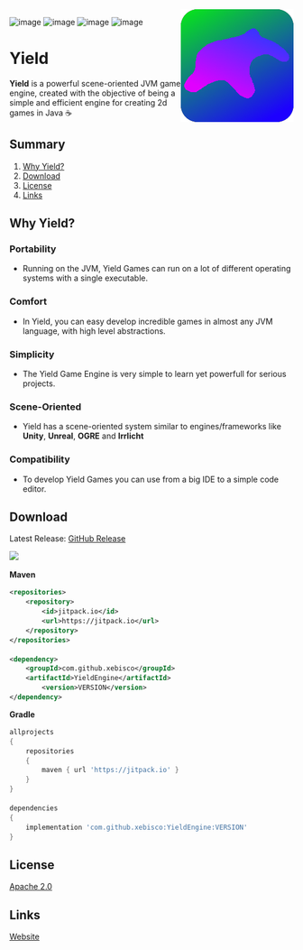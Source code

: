 <img align="right" src="assets/logo/logo.png" height="200" width="200">

![image](https://img.shields.io/github/license/xebisco/YieldEngine?style=flat-square)
![image](https://img.shields.io/github/languages/top/xebisco/YieldEngine?style=flat-square)
![image](https://img.shields.io/github/downloads/xebisco/YieldEngine/total?style=flat-square)
![image](https://img.shields.io/github/contributors/xebisco/yieldengine?style=flat-square)

# Yield
**Yield** is a powerful scene-oriented JVM game engine, created with the objective of being a simple and efficient engine for creating 2d games in Java ☕

## Summary
1. [Why Yield?](#why-yield)
2. [Download](#download)
3. [License](#license)
4. [Links](#links)

## Why Yield?
### Portability
- Running on the JVM, Yield Games can run on a lot of different operating systems with a single executable.

### Comfort
- In Yield, you can easy develop incredible games in almost any JVM language, with high level abstractions.

### Simplicity
- The Yield Game Engine is very simple to learn yet powerfull for serious projects.

### Scene-Oriented
- Yield has a scene-oriented system similar to engines/frameworks like **Unity**, **Unreal**, **OGRE** and **Irrlicht**

### Compatibility
- To develop Yield Games you can use from a big IDE to a simple code editor.

## Download
Latest Release: [GitHub Release](https://github.com/xebisco/YieldEngine/releases/latest) <br>

[![](https://jitpack.io/v/xebisco/YieldEngine.svg)](https://jitpack.io/#xebisco/YieldEngine)

**Maven**
```xml
<repositories>
	<repository>
		<id>jitpack.io</id>
		<url>https://jitpack.io</url>
	</repository>
</repositories>

<dependency>
	<groupId>com.github.xebisco</groupId>
	<artifactId>YieldEngine</artifactId>
        <version>VERSION</version>
</dependency>
```

**Gradle**
```gradle
allprojects 
{
	repositories 
	{
		maven { url 'https://jitpack.io' }
	}
}

dependencies 
{
	implementation 'com.github.xebisco:YieldEngine:VERSION'
}
```

## License
[Apache 2.0](LICENSE)

## Links
[Website](https://sites.google.com/view/yield-engine)

